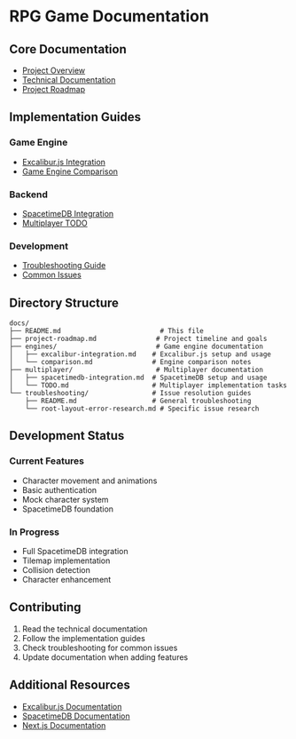 # RPG Game Documentation

## Core Documentation
- [Project Overview](../README.md)
- [Technical Documentation](../DOCUMENTATION.md)
- [Project Roadmap](./project-roadmap.md)

## Implementation Guides

### Game Engine
- [Excalibur.js Integration](./engines/excalibur-integration.md)
- [Game Engine Comparison](./engines/comparison.md)

### Backend
- [SpacetimeDB Integration](./multiplayer/spacetimedb-integration.md)
- [Multiplayer TODO](./multiplayer/TODO.md)

### Development
- [Troubleshooting Guide](./troubleshooting/README.md)
- [Common Issues](./troubleshooting/root-layout-error-research.md)

## Directory Structure

```
docs/
├── README.md                         # This file
├── project-roadmap.md               # Project timeline and goals
├── engines/                         # Game engine documentation
│   ├── excalibur-integration.md    # Excalibur.js setup and usage
│   └── comparison.md               # Engine comparison notes
├── multiplayer/                     # Multiplayer documentation
│   ├── spacetimedb-integration.md  # SpacetimeDB setup and usage
│   └── TODO.md                     # Multiplayer implementation tasks
└── troubleshooting/                # Issue resolution guides
    ├── README.md                   # General troubleshooting
    └── root-layout-error-research.md # Specific issue research
```

## Development Status

### Current Features
- Character movement and animations
- Basic authentication
- Mock character system
- SpacetimeDB foundation

### In Progress
- Full SpacetimeDB integration
- Tilemap implementation
- Collision detection
- Character enhancement

## Contributing

1. Read the technical documentation
2. Follow the implementation guides
3. Check troubleshooting for common issues
4. Update documentation when adding features

## Additional Resources

- [Excalibur.js Documentation](https://excaliburjs.com/docs/)
- [SpacetimeDB Documentation](https://spacetimedb.com/docs)
- [Next.js Documentation](https://nextjs.org/docs)
